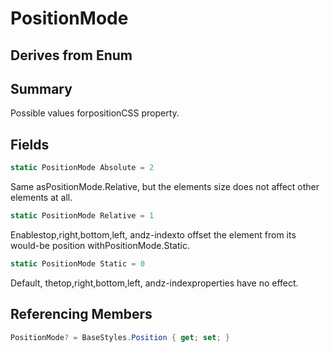 # PositionMode

## Derives from Enum

## Summary

Possible values forpositionCSS property.
## Fields

```c#
static PositionMode Absolute = 2
```
Same asPositionMode.Relative, but the elements size does not affect other elements at all.
```c#
static PositionMode Relative = 1
```
Enablestop,right,bottom,left, andz-indexto offset the element from its
would-be position withPositionMode.Static.
```c#
static PositionMode Static = 0
```
Default, thetop,right,bottom,left, andz-indexproperties have no effect.
## Referencing Members

```c#
PositionMode? = BaseStyles.Position { get; set; } 
```
